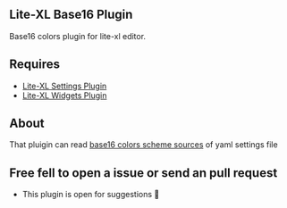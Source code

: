 ## Lite-XL Base16 Plugin
Base16 colors plugin for lite-xl editor.

## Requires
- [Lite-XL Settings Plugin](https://github.com/lite-xl/lite-xl-plugins)
- [Lite-XL Widgets Plugin](https://github.com/lite-xl/lite-xl-widgets)

## About
That pluigin can read [base16 colors scheme sources](https://github.com/chriskempson/base16-schemes-source) of yaml settings file

## Free fell to open a issue or send an pull request
- This plugin is open for suggestions 🙏
  

